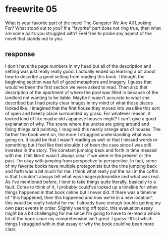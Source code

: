 # freewrite 05

What is your favorite part of the novel The Gangster We Are All Looking For? What stood out to you? If a "favorite" part does not ring true, then what are some parts you struggled with? Feel free to probe any aspect of the novel that stands out to you.

## response

I don't have the page numbers in my head but all of the description and setting was just really really good. I actually ended up learning a bit about how to describe a good setting from reading this book. I thought the beginning section was full of good metaphors and imagery. I guess that would've been the first section we were asked to read. Then also that description of the apartment of where the pool was filled in because of the landlord not wanting to be liable. Maybe it wasn't accurate to what she described but I had pretty clear images in my mind of what those places looked like. I imagined that the first house they moved into was like this sort of open and breezy place surrounded by grass. For whatever reason, it looked kind of like maybe old Japanese houses might? I can't give a good explanation of why. The scene where the uncles are going around and fixing things and painting, I imagined this nearly orange area of houses. The farther the book went on, the more I struggled understanding what was going on. It could be that I wasn't reading as well or that I missed words or something but I feel like that shouldn't of been the case since I was still invested in the story. The constant jumping back and forth in time messed with me. I felt like it wasn't always clear if we were in the present or the past. I'm okay with jumping from perspective to perspective. In fact, some of my favorite books have multiple protagonists but the time jumping back and forth was a bit much for me. I think what really put the nail in the coffin is that I couldn't always tell what was imagery/dreamlike and what was real. As I've mentioned before, I tend to take things quite literally, basically to a fault. Come to think of it, I probably could've looked up a timeline for when things happened in that book online but I never did. If there was a timeline of "this happened, then this happened and now we're in a new location", this would be really helpful for me. I already have enough trouble getting my own past events in order. Slightly veering off topic, this evaluation essay might be a bit challenging for me since I'm going to have to re-read a whole lot of the book since my comprehension isn't great. I guess I'll list which things I struggled with in that essay or why the book could've been more clear.
